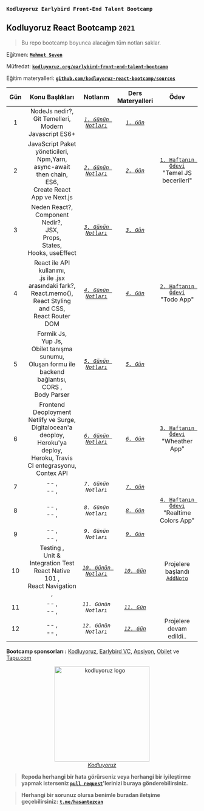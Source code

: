 ### `Kodluyoruz Earlybird Front-End Talent Bootcamp`
## Kodluyoruz React Bootcamp `2021`

> Bu repo bootcamp boyunca alacağım tüm notları saklar.

Eğitmen: [**`Mehmet Seven`**](https://twitter.com/mehmeteseven)

Müfredat: [**`kodluyoruz.org/earlybird-front-end-talent-bootcamp`**](https://www.kodluyoruz.org/bootcamp/istanbul-earlybird-front-end-talent-bootcamp/)

Eğitim materyalleri: [**`github.com/kodluyoruz-react-bootcamp/sources`**](https://github.com/kodluyoruz-react-bootcamp/sources)

|  Gün  |             Konu Başlıkları                    |                  Notlarım                   |         Ders Materyalleri          |                                          Ödev                                          |
| :---: | :------: | :-----------------------------------------: | :-------------: | :----------------------: |
|   1   | NodeJs nedir?,<br> Git Temelleri,<br> Modern Javascript ES6+| [*`1. Günün Notları`*](/_data/docs/day1.md) | [*`1. Gün`*](/_data/practice/day1) |        |
|   2   | JavaScript Paket yöneticileri,<br> Npm,Yarn,<br> async-await then chain,<br> ES6,<br> Create React App ve Next.js | [*`2. Günün Notları`*](/_data/docs/day2.md) | [*`2. Gün`*](/_data/practice/day2) | [`1. Haftanın Ödevi`](https://github.com/kodluyoruz-react-bootcamp/odev-1-hasantezcan) <br> "Temel JS becerileri" |
|   3   | Neden React?,<br> Component Nedir?,<br> JSX,<br> Props,<br> States,<br> Hooks, useEffect | [*`3. Günün Notları`*](/_data/docs/day3.md) | [*`3. Gün`*](/_data/practice/day3) |       |
|   4   | React ile API kullanımı,<br> .js ile .jsx arasındaki fark?,<br> React.memo(),<br> React Styling and CSS,<br> React Router DOM | [*`4. Günün Notları`*](/_data/docs/day4.md) | [*`4. Gün`*](/_data/practice/day4) | [`2. Haftanın Ödevi`](https://github.com/kodluyoruz-react-bootcamp/odev-2-todo-app-hasantezcan) <br> "Todo App" |
|   5   | Formik Js,<br> Yup Js,<br> Obilet tanışma sunumu,<br> Oluşan formu ile backend bağlantısı,<br> CORS ,<br> Body Parser | [*`5. Günün Notları`*](/_data/docs/day5.md) | [*`5. Gün`*](/_data/practice/day5) |  |
|   6   | Frontend Deoployment Netlify ve Surge,<br> Digitalocean'a deoploy,<br> Heroku'ya  deploy,<br> Heroku, Travis CI entegrasyonu,<br> Contex API | [*`6. Günün Notları`*](/_data/docs/day6.md) | [*`6. Gün`*](/_data/practice/day6) | [`3. Haftanın Ödevi`](https://github.com/kodluyoruz-react-bootcamp/odev-3-weather-app-hasantezcan) <br> "Wheather App" |
|   7   | -- ,<br> -- ,<br> | *`7. Günün Notları`* | [*`7. Gün`*](/_data/practice/day7) |  |
|   8   | -- ,<br> -- ,<br> | *`8. Günün Notları`* | [*`8. Gün`*](/_data/practice/day8) | [`4. Haftanın Ödevi`](https://github.com/kodluyoruz-react-bootcamp/odev-4-realtime-colors-app-hasantezcan) <br> "Realtime Colors App"  |
|   9   | -- ,<br> -- ,<br> | *`9. Günün Notları`* | [*`9. Gün`*](/_data/practice/day9) |  |
|   10   | Testing ,<br> Unit & Integration Test<br> React Native 101 ,<br> React Navigation ,<br> | [*`10. Günün Notları`*](/_data/docs/day10.md) | [*`10. Gün`*](/_data/practice/day10) | Projelere başlandı [`AddNoto`](https://github.com/adnoto-team)|
|   11   | -- ,<br> -- ,<br> | *`11. Günün Notları`* | [*`11. Gün`*](/_data/practice/day11) |  |
|   12   | -- ,<br> -- ,<br> | *`12. Günün Notları`* | [*`12. Gün`*](/_data/practice/day12) | Projelere devam edildi.. |

**Bootcamp sponsorları :** [Kodluyoruz](https://www.kodluyoruz.org/), [Earlybird VC](https://earlybird.com/), [Apsiyon](https://www.apsiyon.com/), [Obilet](Obilet.com) ve [Tapu.com](https://www.tapu.com/)


<p align="center">
	<a href="https://www.kodluyoruz.org/">
		<img alt="kodluyoruz logo" src="_data/images/kodluyoruz-logo.png" width="250">
	</a>
        <br>
		<em><span><a href="https://www.kodluyoruz.org/">Kodluyoruz</a></span></em>	
</p>


> **Repoda herhangi bir hata görürseniz veya herhangi bir iyileştirme yapmak isterseniz [`pull request`](https://github.com/hasantezcan/kodluyoruz-react-bootcamp/pulls)'lerinizi buraya gönderebilirsiniz.**

> **Herhangi bir sorunuz olursa benimle buradan iletşime geçebilirsiniz:** [**`t.me/hasantezcan`**](https://t.me/hasantezcan)
